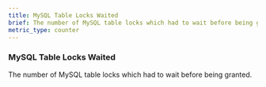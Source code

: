 ```yaml
---
title: MySQL Table Locks Waited
brief: The number of MySQL table locks which had to wait before being granted.
metric_type: counter
---
```

### MySQL Table Locks Waited

The number of MySQL table locks which had to wait before being granted.
